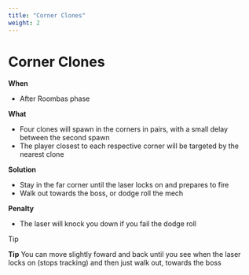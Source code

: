 ```yaml
---
title: "Corner Clones"
weight: 2
---
```


# Corner Clones

**When**
- After Roombas phase

**What**
- Four clones will spawn in the corners in pairs, with a small delay between the second spawn
- The player closest to each respective corner will be targeted by the nearest clone

**Solution**
- Stay in the far corner until the laser locks on and prepares to fire
- Walk out towards the boss, or dodge roll the mech

**Penalty**
- The laser will knock you down if you fail the dodge roll

> [!TIP]
> **Tip**
> You can move slightly foward and back until you see when the laser locks on (stops tracking) and then just walk out, towards the boss